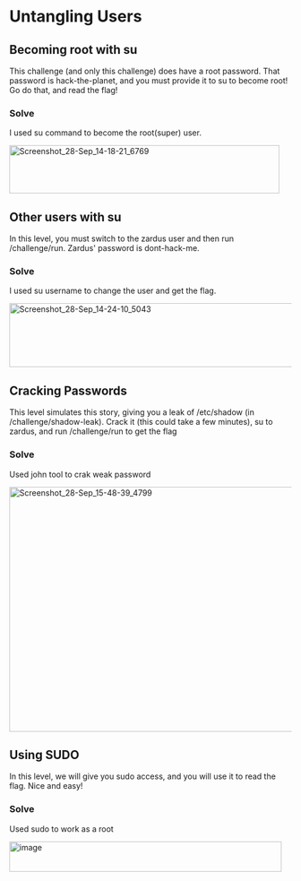 # Untangling Users

## Becoming root with su 
This challenge (and only this challenge) does have a root password. That password is hack-the-planet, and you must provide it to su to become root! Go do that, and read the flag!

### Solve
I used su command to become the root(super) user.

<img width="482" height="86" alt="Screenshot_28-Sep_14-18-21_6769" src="https://github.com/user-attachments/assets/02be5700-1060-4527-b843-d790ddc8ebe7" />

## Other users with su 
In this level, you must switch to the zardus user and then run /challenge/run. Zardus' password is dont-hack-me.

### Solve
I used su username to change the user and get the flag.

<img width="508" height="114" alt="Screenshot_28-Sep_14-24-10_5043" src="https://github.com/user-attachments/assets/c20f3906-eab9-43f5-97de-abb9998009be" />

## Cracking Passwords
This level simulates this story, giving you a leak of /etc/shadow (in /challenge/shadow-leak). Crack it (this could take a few minutes), su to zardus, and run /challenge/run to get the flag

### Solve
Used john tool to crak weak password

<img width="608" height="437" alt="Screenshot_28-Sep_15-48-39_4799" src="https://github.com/user-attachments/assets/4095a65a-ff06-49c3-9710-96058a1d9316" />

## Using SUDO
In this level, we will give you sudo access, and you will use it to read the flag. Nice and easy!

### Solve
Used sudo to work as a root

<img width="486" height="54" alt="image" src="https://github.com/user-attachments/assets/0238ac03-4ec3-4cfb-9989-98874f0b0d48" />

